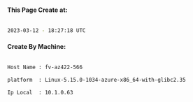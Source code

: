 
   
#### This Page Create at:

```bash

2023-03-12 - 18:27:18 UTC

```

#### Create By Machine:

```bash

Host Name : fv-az422-566

platform  : Linux-5.15.0-1034-azure-x86_64-with-glibc2.35

Ip Local  : 10.1.0.63

```

